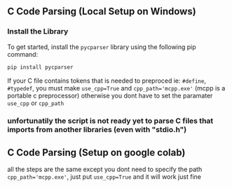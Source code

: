 ## C Code Parsing (Local Setup on Windows)

###  Install the Library

To get started, install the `pycparser` library using the following pip command:

```bash
pip install pycparser
```

 If your C file contains tokens that is needed to preproced ie: `#define`, `#typedef`, you must make `use_cpp=True` and `cpp_path='mcpp.exe'` (mcpp is a portable c preprocessor) otherwise you dont have to set the paramater `use_cpp` or `cpp_path`

### unfortunatily the script is not ready yet to parse C files that imports from another libraries (even with "stdio.h")

## C Code Parsing (Setup on google colab)
all the steps are the same except you dont need to specify the path `cpp_path='mcpp.exe'`, just put `use_cpp=True` and it will work just fine

